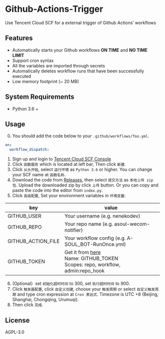 # Github-Actions-Trigger

Use Tencent Cloud SCF for a external trigger of Github Actions’ workflows

## Features

- Automatically starts your Github workflows **ON TIME** and **NO TIME LIMIT**
- Support cron syntax
- All the variables are imported through secrets
- Automatically deletes workflow runs that have been successfully executed
- Low memory footprint (~ 20 MB)

## System Requirements

- Python 3.6 +

## Usage

0. You should add the code below to your `.github/workflows/foo.yml`.
  ```yml
  on:
    workflow_dispatch:
  ```

1. Sign up and login to [Tencent Cloud SCF Console](https://console.cloud.tencent.com/scf/) 
2. Click `函数服务` which is located at left bar, Then click `新建`.
3. Click `从头开始`, select `运行环境` as `Python 3.6` or higher. You can change your SCF name at `函数名称`.
4. Download the code from [Releases](https://github.com/nenekodev/Github-Actions-Trigger/releases), then select `提交方法` as `本地上传 zip 包`. Upload the downloaded zip by click `上传` button. Or you can copy and paste the code into the editor from `index.py`.
5. Click `高级配置`, Set your environment variables in `环境变量`:

  |        key       |                                                         value                                                         |
  |------------------|-----------------------------------------------------------------------------------------------------------------------|
  |   GITHUB_USER    |                                            Your username (e.g. nenekodev)                                             |
  |   GITHUB_REPO    |                                       Your repo name (e.g. asoul-wecom-notifier)                                      |
  |GITHUB_ACTION_FILE|                                   Your workflow config (e.g. A-SOUL_BOT-RunOnce.yml)                                  |
  |   GITHUB_TOKEN   |Get it from [here](https://github.com/settings/tokens)<br>Name: GITHUB_TOKEN<br>Scopes: repo, workflow, admin:repo_hook|

6. (Optional）set `初始化超时时间` to 300, set `执行超时时间` to 900.
7. Click `触发器配置`, click `自定义创建`, choose your `触发周期` or select `自定义触发周期` and type cron expression at `Cron 表达式`. Timezone is UTC +8 (Beijing, Shanghai, Chongqing, Urumuqi).
8. Then click `完成`.

## License

AGPL-3.0

